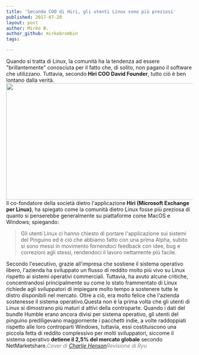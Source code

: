 ```yaml
---
title: 'Secondo COO di Hiri, gli utenti Linux sono più preziosi'
published: 2017-07-20
layout: post
author: Mirko B.
author_github: mirkobrombin
tags:

---
```

Quando si tratta di Linux, la comunità ha la tendenza ad essere "brillantemente" conosciuta per il fatto che, di solito, non pagano il software che utilizzano. Tuttavia, secondo <strong>Hiri COO David Founder</strong>, tutto ciò è ben lontano dalla verità.<img class="aligncenter wp-image-1003 size-full size-full wp-image-53" src="https://linuxhub.it/wordpress/wp-content/uploads/2017/07/main-qimg-25b0546a38ed5bcacf11546b7565470c.png" alt="" width="602" height="315" />Il co-fondatore della società dietro l'applicazione<strong> Hiri (Microsoft Exchange per Linux)</strong>, ha spiegato come la comunità dietro Linux fosse più preziosa di quanto si penserebbe generalmente su piattaforme come MacOS e Windows; spiegando:<blockquote>Gli utenti Linux ci hanno chiesto di portare l'applicazione sui sistemi del Pinguino ed è ciò che abbiamo fatto con una prima Alpha, subito si sono messi in movimento fornendoci feedback con idee, bug e correzioni agli stessi, rendendoci il lavoro nettamente più facile.</blockquote>Secondo l'esecutivo, grazie all'impresa che sostiene il sistema operativo libero, l'azienda ha sviluppato un flusso di reddito molto più vivo su Linux rispetto ai sistemi operativi commerciali. Tuttavia, ha avuto alcune critiche, concentrandosi principalmente su come lo stato frammentato di Linux richiede agli sviluppatori di impiegare molto tempo a sostenere tutte le distro disponibili nel mercato. Oltre a ciò, era molto felice che l'azienda sostenesse il sistema operativo.Questa non è la prima volta che gli utenti di Linux si dimostrano più maturi d attivi della controparte. Quando i dati del bundle Humble erano ancora divisi per sistema operativo, gli utenti del pinguino prediligevano maggiornente i pacchetti indie, a volte raddoppiati rispetto alle loro controparti Windows, tuttavia, essi costituiscono una piccola fetta di reddito complessivo per molti sviluppatori, siccome il sistema operativo <strong>detiene il 2,5% del mercato globale</strong> secondo NetMarketshare.<span style="color: #808080;"><em>Cover di <a href="http://charlie-henson.deviantart.com/">Charlie Henson</a></em></span><span style="color: #808080;"><em>Revisione di Ryu</em></span>